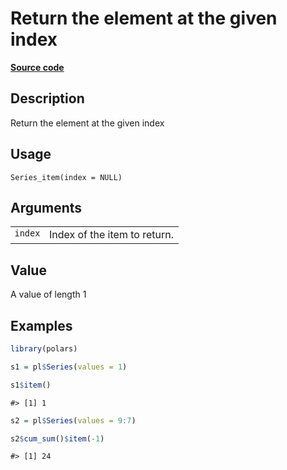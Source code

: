 

# Return the element at the given index

[**Source code**](https://github.com/pola-rs/r-polars/tree/main/R/series__series.R#L1073)

## Description

Return the element at the given index

## Usage

<pre><code class='language-R'>Series_item(index = NULL)
</code></pre>

## Arguments

<table>
<tr>
<td style="white-space: nowrap; font-family: monospace; vertical-align: top">
<code id="Series_item_:_index">index</code>
</td>
<td>
Index of the item to return.
</td>
</tr>
</table>

## Value

A value of length 1

## Examples

``` r
library(polars)

s1 = pl$Series(values = 1)

s1$item()
```

    #> [1] 1

``` r
s2 = pl$Series(values = 9:7)

s2$cum_sum()$item(-1)
```

    #> [1] 24
